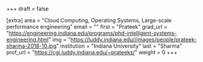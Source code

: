 +++
draft = false

[extra]
area = "Cloud Computing, Operating Systems, Large-scale performance engineering"
email = ""
first = "Prateek"
grad_url = "https://engineering.indiana.edu/programs/phd-intelligent-systems-engineering.html"
img = "https://luddy.indiana.edu//images/people/prateek-sharma-2018-10.jpg"
institution = "Indiana University"
last = "Sharma"
prof_url = "https://cgi.luddy.indiana.edu/~prateeks/"
weight = 0
+++